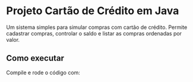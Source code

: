 # Projeto Cartão de Crédito em Java

Um sistema simples para simular compras com cartão de crédito.
Permite cadastrar compras, controlar o saldo e listar as compras ordenadas por valor.

## Como executar
Compile e rode o código com:
